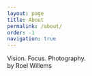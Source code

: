 ```yaml
---
layout: page
title: About
permalink: /about/
order: -1
navigation: true
---
```


Vision. Focus. Photography.<br>
by Roel Willems